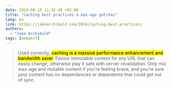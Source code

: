 ```yaml
---
date: 2019-09-10 11:42:49 +02:00
title: "Caching best practices & max-age gotchas"
lang: en
link: https://jakearchibald.com/2016/caching-best-practices/
authors:
  - "Jake Archibald"
tags: [webperf]
---
```


> Used correctly, <mark>caching is a massive performance enhancement and bandwidth saver</mark>. Favour immutable content for any URL that can easily change, otherwise play it safe with server revalidation. Only mix max-age and mutable content if you're feeling brave, and you're sure your content has no dependancies or dependents that could get out of sync.
